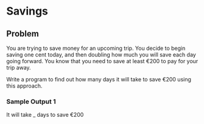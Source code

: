 # Savings

## Problem

You are trying to save money for an upcoming trip. You decide to begin saving one cent today, and then doubling how much you will save each day going forward. You know that you need to save at least €200 to pay for your trip away.<br>  
 
Write a program to find out how many days it will take to save €200 using this approach. 

### Sample Output 1

It will take _ days to save €200

